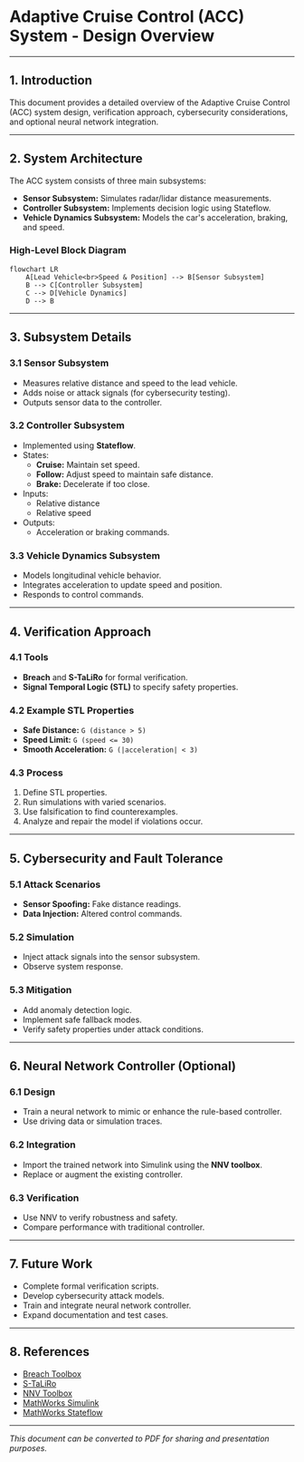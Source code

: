 # Adaptive Cruise Control (ACC) System - Design Overview

---

## 1. Introduction

This document provides a detailed overview of the Adaptive Cruise Control (ACC) system design, verification approach, cybersecurity considerations, and optional neural network integration.

---

## 2. System Architecture

The ACC system consists of three main subsystems:

- **Sensor Subsystem:** Simulates radar/lidar distance measurements.
- **Controller Subsystem:** Implements decision logic using Stateflow.
- **Vehicle Dynamics Subsystem:** Models the car's acceleration, braking, and speed.

### High-Level Block Diagram

```mermaid
flowchart LR
    A[Lead Vehicle<br>Speed & Position] --> B[Sensor Subsystem]
    B --> C[Controller Subsystem]
    C --> D[Vehicle Dynamics]
    D --> B
```

---

## 3. Subsystem Details

### 3.1 Sensor Subsystem

- Measures relative distance and speed to the lead vehicle.
- Adds noise or attack signals (for cybersecurity testing).
- Outputs sensor data to the controller.

### 3.2 Controller Subsystem

- Implemented using **Stateflow**.
- States:
  - **Cruise:** Maintain set speed.
  - **Follow:** Adjust speed to maintain safe distance.
  - **Brake:** Decelerate if too close.
- Inputs:
  - Relative distance
  - Relative speed
- Outputs:
  - Acceleration or braking commands.

### 3.3 Vehicle Dynamics Subsystem

- Models longitudinal vehicle behavior.
- Integrates acceleration to update speed and position.
- Responds to control commands.

---

## 4. Verification Approach

### 4.1 Tools

- **Breach** and **S-TaLiRo** for formal verification.
- **Signal Temporal Logic (STL)** to specify safety properties.

### 4.2 Example STL Properties

- **Safe Distance:** `G (distance > 5)`
- **Speed Limit:** `G (speed <= 30)`
- **Smooth Acceleration:** `G (|acceleration| < 3)`

### 4.3 Process

1. Define STL properties.
2. Run simulations with varied scenarios.
3. Use falsification to find counterexamples.
4. Analyze and repair the model if violations occur.

---

## 5. Cybersecurity and Fault Tolerance

### 5.1 Attack Scenarios

- **Sensor Spoofing:** Fake distance readings.
- **Data Injection:** Altered control commands.

### 5.2 Simulation

- Inject attack signals into the sensor subsystem.
- Observe system response.

### 5.3 Mitigation

- Add anomaly detection logic.
- Implement safe fallback modes.
- Verify safety properties under attack conditions.

---

## 6. Neural Network Controller (Optional)

### 6.1 Design

- Train a neural network to mimic or enhance the rule-based controller.
- Use driving data or simulation traces.

### 6.2 Integration

- Import the trained network into Simulink using the **NNV toolbox**.
- Replace or augment the existing controller.

### 6.3 Verification

- Use NNV to verify robustness and safety.
- Compare performance with traditional controller.

---

## 7. Future Work

- Complete formal verification scripts.
- Develop cybersecurity attack models.
- Train and integrate neural network controller.
- Expand documentation and test cases.

---

## 8. References

- [Breach Toolbox](https://github.com/decyphir/breach)
- [S-TaLiRo](https://sites.google.com/a/asu.edu/s-taliro)
- [NNV Toolbox](https://github.com/verivital/nnv)
- [MathWorks Simulink](https://www.mathworks.com/products/simulink.html)
- [MathWorks Stateflow](https://www.mathworks.com/products/stateflow.html)

---

*This document can be converted to PDF for sharing and presentation purposes.*
